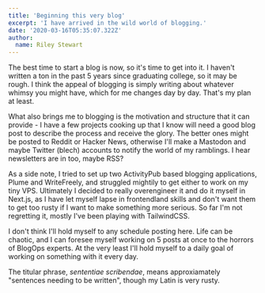 ```yaml
---
title: 'Beginning this very blog'
excerpt: 'I have arrived in the wild world of blogging.'
date: '2020-03-16T05:35:07.322Z'
author:
  name: Riley Stewart
---
```

The best time to start a blog is now, so it's time to get into it.  I haven't written a ton in the past 5 years since graduating college, so it may be rough.  I think the appeal of blogging is simply writing about whatever whimsy you might have, which for me changes day by day.  That's my plan at least.

What also brings me to blogging is the motivation and structure that it can provide - I have a few projects cooking up that I know will need a good blog post to describe the process and receive the glory.  The better ones might be posted to Reddit or Hacker News, otherwise I'll make a Mastodon and maybe Twitter (blech) accounts to notify the world of my ramblings.  I hear newsletters are in too, maybe RSS?

As a side note, I tried to set up two ActivityPub based blogging applications, Plume and WriteFreely, and struggled mightily to get either to work on my tiny VPS.  Ultimately I decided to really overengineer it and do it myself in Next.js, as I have let myself lapse in frontendland skills and don't want them to get too rusty if I want to make something more serious.  So far I'm not regretting it, mostly I've been playing with TailwindCSS.

I don't think I'll hold myself to any schedule posting here.  Life can be chaotic, and I can foresee myself working on 5 posts at once to the horrors of BlogOps experts.  At the very least I'll hold myself to a daily goal of working on something with it every day.

The titular phrase, *sententiae scribendae*, means approxiamately "sentences needing to be written", though my Latin is very rusty.
